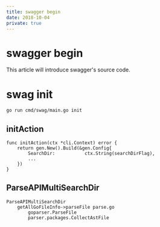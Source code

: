 ```yaml
---
title: swagger begin
date: 2018-10-04
private: true
---
```

# swagger begin
This article will introduce swagger's source code.

# swag init
    go run cmd/swag/main.go init

## initAction
    func initAction(ctx *cli.Context) error {
        return gen.New().Build(&gen.Config{
            SearchDir:           ctx.String(searchDirFlag),
            ...
        })
    }

## ParseAPIMultiSearchDir

    ParseAPIMultiSearchDir
        getAllGoFileInfo->parseFile parse.go
            goparser.ParseFile
            parser.packages.CollectAstFile